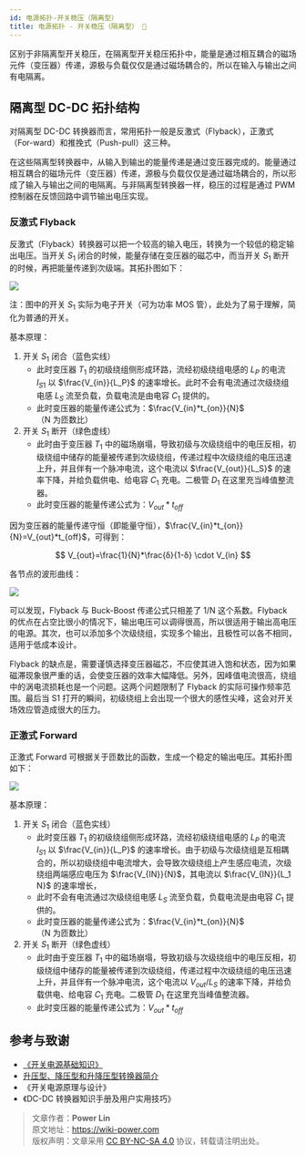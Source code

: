 ```yaml
---
id: 电源拓扑-开关稳压（隔离型）
title: 电源拓扑 - 开关稳压（隔离型） 🚧
---
```


区别于非隔离型开关稳压，在隔离型开关稳压拓扑中，能量是通过相互耦合的磁场元件（变压器）传递，源极与负载仅仅是通过磁场耦合的，所以在输入与输出之间有电隔离。

## 隔离型 DC-DC 拓扑结构

对隔离型 DC-DC 转换器而言，常用拓扑一般是反激式（Flyback），正激式（For-ward）和推挽式（Push-pull）这三种。

在这些隔离型转换器中，从输入到输出的能量传递是通过变压器完成的。能量通过相互耦合的磁场元件（变压器）传递，源极与负载仅仅是通过磁场耦合的，所以形成了输入与输出之间的电隔离。与非隔离型转换器一样，稳压的过程是通过 PWM 控制器在反馈回路中调节输出电压实现。

### 反激式 Flyback

反激式（Flyback）转换器可以把一个较高的输入电压，转换为一个较低的稳定输出电压。当开关 $S_1$ 闭合的时候，能量存储在变压器的磁芯中，而当开关 $S_1$ 断开的时候，再把能量传递到次级端。其拓扑图如下：

![](https://cos.wiki-power.com/img/20220112140923.png)

注：图中的开关 $S_1$ 实际为电子开关（可为功率 MOS 管），此处为了易于理解，简化为普通的开关。

基本原理：

1. 开关 $S_1$ 闭合（蓝色实线）
   - 此时变压器 $T_1$ 的初级绕组侧形成环路，流经初级绕组电感的 $L_P$ 的电流 $I_{S1}$ 以 $\frac{V_{in}}{L_P}$ 的速率增长。此时不会有电流通过次级绕组电感 $L_S$ 流至负载，负载电流是由电容 $C_1$ 提供的。
   - 此时变压器的能量传递公式为：$\frac{V_{in}*t_{on}}{N}$（N 为匝数比）
2. 开关 $S_1$ 断开（绿色虚线）
   - 此时由于变压器 $T_1$ 中的磁场崩塌，导致初级与次级绕组中的电压反相，初级绕组中储存的能量被传递到次级绕组，传递过程中次级绕组的电压迅速上升，并且伴有一个脉冲电流，这个电流以 $\frac{V_{out}}{L_S}$ 的速率下降，并给负载供电、给电容 $C_1$ 充电。二极管 $D_1$ 在这里充当峰值整流器。
   - 此时变压器的能量传递公式为：$V_{out}*t_{off}$

因为变压器的能量传递守恒（即能量守恒），$\frac{V_{in}*t_{on}}{N}=V_{out}*t_{off}$，可得到：

$$
V_{out}=\frac{1}{N}*\frac{δ}{1-δ} \cdot V_{in}
$$

各节点的波形曲线：

![](https://cos.wiki-power.com/img/20220112172946.png)

可以发现，Flyback 与 Buck-Boost 传递公式只相差了 1/N 这个系数。Flyback 的优点在占空比很小的情况下，输出电压可以调得很高，所以很适用于输出高电压的电源。其次，也可以添加多个次级绕组，实现多个输出，且极性可以各不相同，适用于低成本设计。

Flyback 的缺点是，需要谨慎选择变压器磁芯，不应使其进入饱和状态，因为如果磁滞现象很严重的话，会使变压器的效率大幅降低。另外，因峰值电流很高，绕组中的涡电流损耗也是一个问题。这两个问题限制了 Flyback 的实际可操作频率范围。最后当 S1 打开的瞬间，初级绕组上会出现一个很大的感性尖峰，这会对开关场效应管造成很大的压力。

### 正激式 Forward

正激式 Forward 可根据关于匝数比的函数，生成一个稳定的输出电压。其拓扑图如下：

![](https://cos.wiki-power.com/img/20220707092211.png)

基本原理：

1. 开关 $S_1$ 闭合（蓝色实线）
   - 此时变压器 $T_1$ 的初级绕组侧形成环路，流经初级绕组电感的 $L_P$ 的电流 $I_{S1}$ 以 $\frac{V_{in}}{L_P}$ 的速率增长。由于初级与次级绕组是互相耦合的，所以初级绕组中电流增大，会导致次级绕组上产生感应电流，次级绕组两端感应电压为 $\frac{V_{IN}}{N}$，其电流以 $\frac{V_{IN}}{L_1 N}$ 的速率增长，
   - 此时不会有电流通过次级绕组电感 $L_S$ 流至负载，负载电流是由电容 $C_1$ 提供的。
   - 此时变压器的能量传递公式为：$\frac{V_{in}*t_{on}}{N}$（N 为匝数比）
2. 开关 $S_1$ 断开（绿色虚线）
   - 此时由于变压器 $T_1$ 中的磁场崩塌，导致初级与次级绕组中的电压反相，初级绕组中储存的能量被传递到次级绕组，传递过程中次级绕组的电压迅速上升，并且伴有一个脉冲电流，这个电流以 $V_{out}/L_S$ 的速率下降，并给负载供电、给电容 $C_1$ 充电。二极管 $D_1$ 在这里充当峰值整流器。
   - 此时变压器的能量传递公式为：$V_{out}*t_{off}$

## 参考与致谢

- [《开关电源基础知识》](https://www.ti.com.cn/cn/lit/an/zhct203/zhct203.pdf)
- [升压型、降压型和升降压型转换器简介](https://recom-power.com/zh/rec-n-an-introduction-to-buck,-boost,-and-buck!sboost-converters-131.html?0)
- 《开关电源原理与设计》
- 《DC-DC 转换器知识手册及用户实用技巧》

> 文章作者：**Power Lin**  
> 原文地址：<https://wiki-power.com>  
> 版权声明：文章采用 [CC BY-NC-SA 4.0](https://creativecommons.org/licenses/by/4.0/deed.zh) 协议，转载请注明出处。
